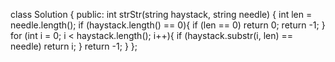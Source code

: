 class Solution {
public:
    int strStr(string haystack, string needle) {
        int len = needle.length();
        if (haystack.length() ==  0){
            if (len == 0) return 0;
            return -1;
        }
        for (int i = 0; i < haystack.length(); i++){
            if (haystack.substr(i, len) == needle)
                return i;
        }
        return -1;
    }
};
